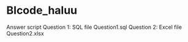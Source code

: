 # BIcode_haluu
Answer script
Question 1: SQL file Question1.sql
Question 2: Excel file Question2.xlsx
